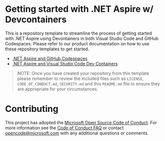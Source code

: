 # Getting started with .NET Aspire w/ Devcontainers

This is a repository template to streamline the process of getting started with .NET Aspire using Devontainers in both Visual Studio Code and GitHub Codespaces. Please refer to our product documentation on how to use these repository templates to get started.

- [.NET Aspire and GitHub Codespaces](https://learn.microsoft.com/en-us/dotnet/aspire/get-started/github-codespaces)
- [.NET Aspire and Visual Studio Code Dev Containers](https://https://learn.microsoft.com/en-us/dotnet/aspire/get-started/dev-containers)

> NOTE: Once you have created your repository from this template please remember to review the included files such as `LICENSE`, `CODE_OF_CONDUCT.md`, `SECURITY.md` and this `README.md` file to ensure they are appropriate for your circumstances.

# Contributing

This project has adopted the [Microsoft Open Source Code of Conduct](https://opensource.microsoft.com/codeofconduct/). For more information see the [Code of Conduct FAQ](https://opensource.microsoft.com/codeofconduct/faq/) or contact [opencode@microsoft.com](mailto:opencode@microsoft.com) with any additional questions or comments.
